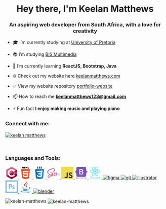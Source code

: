 <h1 align="center">Hey there, I'm Keelan Matthews</h1>
<h3 align="center">An aspiring web developer from South Africa, with a love for creativity</h3>

<!--<a href="https://storyset.com/web" title="Web illustrations by Storyset"><img align="right" alt="Coding" width="400" src="https://i.ibb.co/L9Z2xg0/Coding-1.gif"></a>-->

- 🎓 I’m currently studying at [University of Pretoria](https://www.up.ac.za/)

- 📚 I’m studying [BIS Multimedia](https://www.up.ac.za/information-science/article/1821932/bis-multimedia)

- 🌱 I’m currently learning **ReactJS, Bootstrap, Java**

- 🌐 Check out my website here [keelanmatthews.com](keelanmatthews.com)

- ✅ View my website repository [portfolio-website](https://github.com/Keelan-Matthews/portfolio-website)

- 📫 How to reach me **keelanmatthews123@gmail.com**

- ⚡ Fun fact **I enjoy making music and playing piano**

<h3 align="left">Connect with me:</h3>
<p align="left">
<a href="https://linkedin.com/in/keelan matthews" target="blank"><img align="center" src="https://raw.githubusercontent.com/rahuldkjain/github-profile-readme-generator/master/src/images/icons/Social/linked-in-alt.svg" alt="keelan matthews" height="30" width="40" /></a>
</p>

<br />

<h3 align="left">Languages and Tools:</h3>
<p align="left"> 
  <a href="https://www.w3schools.com/cpp/" target="_blank" rel="noreferrer"> 
    <img src="https://raw.githubusercontent.com/devicons/devicon/master/icons/cplusplus/cplusplus-original.svg" alt="cplusplus" width="40" height="40"/> 
  </a> 
  <a href="https://www.w3.org/html/" target="_blank" rel="noreferrer"> 
    <img src="https://raw.githubusercontent.com/devicons/devicon/master/icons/html5/html5-original-wordmark.svg" alt="html5" width="40" height="40"/> 
  </a> 
  <a href="https://www.w3schools.com/css/" target="_blank" rel="noreferrer"> 
    <img src="https://raw.githubusercontent.com/devicons/devicon/master/icons/css3/css3-original-wordmark.svg" alt="css3" width="40" height="40"/> 
  </a> 
  <a href="https://sass-lang.com" target="_blank" rel="noreferrer"> 
    <img src="https://raw.githubusercontent.com/devicons/devicon/master/icons/sass/sass-original.svg" alt="sass" width="40" height="40"/> 
  </a> 
  <a href="https://developer.mozilla.org/en-US/docs/Web/JavaScript" target="_blank" rel="noreferrer"> 
    <img src="https://raw.githubusercontent.com/devicons/devicon/master/icons/javascript/javascript-original.svg" alt="javascript" width="40" height="40"/> 
  </a> 
  <a href="https://getbootstrap.com" target="_blank" rel="noreferrer"> 
    <img src="https://raw.githubusercontent.com/devicons/devicon/master/icons/bootstrap/bootstrap-plain-wordmark.svg" alt="bootstrap" width="40" height="40"/> 
  </a> 
  <a href="https://reactjs.org/" target="_blank" rel="noreferrer"> 
    <img src="https://raw.githubusercontent.com/devicons/devicon/master/icons/react/react-original-wordmark.svg" alt="react" width="40" height="40"/> 
  </a> 
  <a href="https://www.figma.com/" target="_blank" rel="noreferrer"> 
    <img src="https://www.vectorlogo.zone/logos/figma/figma-icon.svg" alt="figma" width="40" height="40"/> 
  </a> 
  <a href="https://git-scm.com/" target="_blank" rel="noreferrer"> 
    <img src="https://www.vectorlogo.zone/logos/git-scm/git-scm-icon.svg" alt="git" width="40" height="40"/> 
  </a> 
  <a href="https://www.adobe.com/in/products/illustrator.html" target="_blank" rel="noreferrer"> 
    <img src="https://www.vectorlogo.zone/logos/adobe_illustrator/adobe_illustrator-icon.svg" alt="illustrator" width="40" height="40"/> 
  </a> 
  <a href="https://www.photoshop.com/en" target="_blank" rel="noreferrer"> 
    <img src="https://raw.githubusercontent.com/devicons/devicon/master/icons/photoshop/photoshop-line.svg" alt="photoshop" width="40" height="40"/> 
  </a> 
  <a href="https://www.java.com" target="_blank" rel="noreferrer"> 
    <img src="https://raw.githubusercontent.com/devicons/devicon/master/icons/java/java-original.svg" alt="java" width="40" height="40"/> 
  </a> 
  <a href="https://www.blender.org/" target="_blank" rel="noreferrer"> 
    <img src="https://download.blender.org/branding/community/blender_community_badge_white.svg" alt="blender" width="40" height="40"/> 
  </a> 
</p>

<p><img align="left" src="https://github-readme-stats.vercel.app/api?username=keelan-matthews&show_icons=true&theme=tokyonight&locale=en" alt="keelan-matthews" /></p>

<p>&nbsp;<img align="center" src="https://github-readme-stats.vercel.app/api/top-langs?username=keelan-matthews&show_icons=true&theme=tokyonight&locale=en&langs_count=10&layout=compact" alt="keelan-matthews" /></p>
